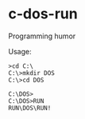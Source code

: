 # c-dos-run
Programming humor

Usage:

```
>cd C:\
C:\>mkdir DOS
C:\>cd DOS

C:\DOS>
C:\DOS>RUN
RUN\DOS\RUN!
```
